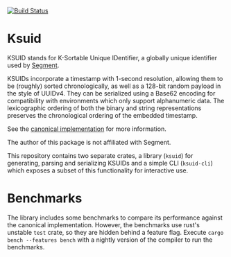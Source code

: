 [![Build Status](https://travis-ci.org/mtso/ksuid.svg?branch=master)](https://travis-ci.org/mtso/ksuid)

Ksuid
=====

KSUID stands for K-Sortable Unique IDentifier, a globally unique
identifier used by
[Segment](https://segment.com/blog/a-brief-history-of-the-uuid/).

KSUIDs incorporate a timestamp with 1-second resolution, allowing them
to be (roughly) sorted chronologically, as well as a 128-bit random
payload in the style of UUIDv4. They can be serialized using a Base62
encoding for compatibility with environments which only support
alphanumeric data. The lexicographic ordering of both the binary and
string representations preserves the chronological ordering of the
embedded timestamp.

See the [canonical implementation](https://github.com/segmentio/ksuid)
for more information.

The author of this package is not affiliated with Segment.

This repository contains two separate crates, a library (`ksuid`) for
generating, parsing and serializing KSUIDs and a simple CLI
(`ksuid-cli`) which exposes a subset of this functionality for
interactive use.

Benchmarks
==========

The library includes some benchmarks to compare its performance against
the canonical implementation. However, the benchmarks use rust's
unstable `test` crate, so they are hidden behind a feature flag. Execute
`cargo bench --features bench` with a nightly version of the compiler to
run the benchmarks.

